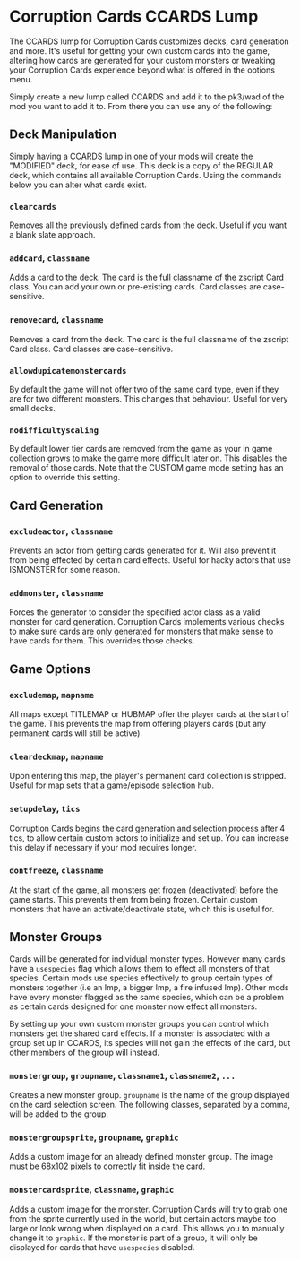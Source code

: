 # Corruption Cards CCARDS Lump

The CCARDS lump for Corruption Cards customizes decks, card generation and more. It's useful for getting your own custom cards into the game, altering how cards are generated for your custom monsters or tweaking your Corruption Cards experience beyond what is offered in the options menu.

Simply create a new lump called CCARDS and add it to the pk3/wad of the mod you want to add it to. From there you can use any of the following:

## Deck Manipulation

Simply having a CCARDS lump in one of your mods will create the "MODIFIED" deck, for ease of use. This deck is a copy of the REGULAR deck, which contains all available Corruption Cards. Using the commands below you can alter what cards exist.

### `clearcards`
Removes all the previously defined cards from the deck. Useful if you want a blank slate approach.

### `addcard`, `classname`
Adds a card to the deck. The card is the full classname of the zscript Card class. You can add your own or pre-existing cards. Card classes are case-sensitive.

### `removecard`, `classname`
Removes a card from the deck. The card is the full classname of the zscript Card class. Card classes are case-sensitive.

### `allowdupicatemonstercards`
By default the game will not offer two of the same card type, even if they are for two different monsters. This changes that behaviour. Useful for very small decks.

### `nodifficultyscaling`
By default lower tier cards are removed from the game as your in game collection grows to make the game more difficult later on. This disables the removal of those cards. Note that the CUSTOM game mode setting has an option to override this setting.

## Card Generation

### `excludeactor`, `classname`
Prevents an actor from getting cards generated for it. Will also prevent it from being effected by certain card effects. Useful for hacky actors that use ISMONSTER for some reason.

### `addmonster`, `classname`
Forces the generator to consider the specified actor class as a valid monster for card generation. Corruption Cards implements various checks to make sure cards are only generated for monsters that make sense to have cards for them. This overrides those checks.

## Game Options

### `excludemap`, `mapname`
All maps except TITLEMAP or HUBMAP offer the player cards at the start of the game. This prevents the map from offering players cards (but any permanent cards will still be active).

### `cleardeckmap`, `mapname`
Upon entering this map, the player's permanent card collection is stripped. Useful for map sets that a game/episode selection hub.

### `setupdelay`, `tics`
Corruption Cards begins the card generation and selection process after 4 tics, to allow certain custom actors to initialize and set up. You can increase this delay if necessary if your mod requires longer.

### `dontfreeze`, `classname`
At the start of the game, all monsters get frozen (deactivated) before the game starts. This prevents them from being frozen. Certain custom monsters that have an activate/deactivate state, which this is useful for. 

## Monster Groups

Cards will be generated for individual monster types. However many cards have a `usespecies` flag which allows them to effect all monsters of that species. Certain mods use species effectively to group certain types of monsters together (i.e an Imp, a bigger Imp, a fire infused Imp). Other mods have every monster flagged as the same species, which can be a problem as certain cards designed for one monster now effect all monsters.

By setting up your own custom monster groups you can control which monsters get the shared card effects. If a monster is associated with a group set up in CCARDS, its species will not gain the effects of the card, but other members of the group will instead.

### `monstergroup`, `groupname`, `classname1`, `classname2`, `...`

Creates a new monster group. `groupname` is the name of the group displayed on the card selection screen. The following classes, separated by a comma, will be added to the group.

### `monstergroupsprite`, `groupname`, `graphic`

Adds a custom image for an already defined monster group. The image must be 68x102 pixels to correctly fit inside the card.

### `monstercardsprite`, `classname`, `graphic`

Adds a custom image for the monster. Corruption Cards will try to grab one from the sprite currently used in the world, but certain actors maybe too large or look wrong when displayed on a card. This allows you to manually change it to `graphic`. If the monster is part of a group, it will only be displayed for cards that have `usespecies` disabled.

